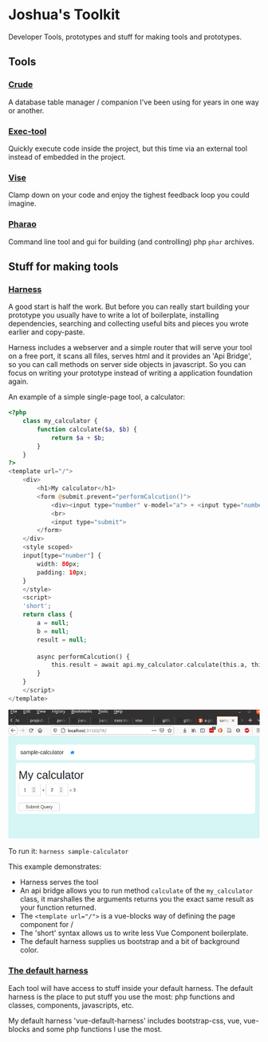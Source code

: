 # Joshua's Toolkit

Developer Tools, prototypes and stuff for making tools and prototypes.

## Tools 
### [Crude](./crude)
A database table manager / companion I've been using for years in one way or another.

### [Exec-tool](./exec-tool)
Quickly execute code inside the project, but this time via an external tool instead of embedded in the project.

### [Vise](./vise)
Clamp down on your code and enjoy the tighest feedback loop you could imagine.

### [Pharao](./pharao)
Command line tool and gui for building (and controlling) php `phar` archives.

## Stuff for making tools
### [Harness](./harness)
A good start is half the work. But before you can really start building your prototype
you usually have to write a lot of boilerplate, installing dependencies, searching and collecting 
useful bits and pieces you wrote earlier and copy-paste. 

Harness includes a webserver and a simple router that will serve your tool on a free port,
it scans all files, serves html and it provides an 'Api Bridge', so you can call methods on 
server side objects in javascript. So you can focus on writing your prototype instead of 
writing a application foundation again.

An example of a simple single-page tool, a calculator:
```php
<?php
    class my_calculator {
        function calculate($a, $b) {
            return $a + $b;
        }
    }
?>
<template url="/">
    <div>
        <h1>My calculator</h1>
        <form @submit.prevent="performCalcution()">
            <div><input type="number" v-model="a"> + <input type="number" v-model="b"> = {{result}}</div>
            <br>
            <input type="submit">
        </form>
    </div>
    <style scoped>
    input[type="number"] {
        width: 80px;
        padding: 10px;
    }
    </style>
    <script>
    'short';
    return class {
        a = null;
        b = null;
        result = null;
        
        async performCalcution() {
            this.result = await api.my_calculator.calculate(this.a, this.b);
        }
    }
    </script>
</template>
```

![](harness/docs/images/2020-11-29-00-40-32.png)

To run it:
`harness sample-calculator`

This example demonstrates:
- Harness serves the tool
- An api bridge allows you to run method `calculate` of the `my_calculator` class, it marshalles
    the arguments returns you the exact same result as your function returned.
- The `<template url="/">` is a vue-blocks way of defining the page component for /
- The 'short' syntax allows us to write less Vue Component boilerplate.
- The default harness supplies us bootstrap and a bit of background color.

### [The default harness](./vue-default-harness)
Each tool will have access to stuff inside your default harness. The default harness is the
place to put stuff you use the most: php functions and classes, components, javascripts, etc.

My default harness 'vue-default-harness' includes bootstrap-css, vue, vue-blocks and some php functions
I use the most. 




